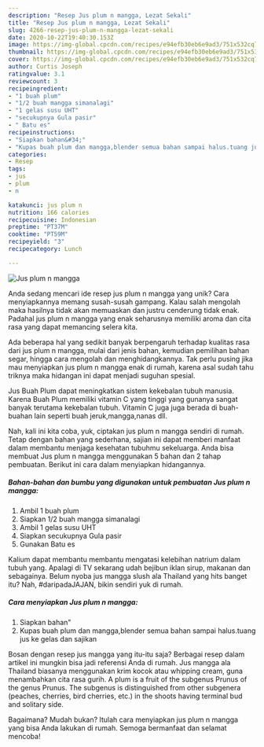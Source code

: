 ```yaml
---
description: "Resep Jus plum n mangga, Lezat Sekali"
title: "Resep Jus plum n mangga, Lezat Sekali"
slug: 4266-resep-jus-plum-n-mangga-lezat-sekali
date: 2020-10-22T19:40:30.153Z
image: https://img-global.cpcdn.com/recipes/e94efb30eb6e9ad3/751x532cq70/jus-plum-n-mangga-foto-resep-utama.jpg
thumbnail: https://img-global.cpcdn.com/recipes/e94efb30eb6e9ad3/751x532cq70/jus-plum-n-mangga-foto-resep-utama.jpg
cover: https://img-global.cpcdn.com/recipes/e94efb30eb6e9ad3/751x532cq70/jus-plum-n-mangga-foto-resep-utama.jpg
author: Curtis Joseph
ratingvalue: 3.1
reviewcount: 3
recipeingredient:
- "1 buah plum"
- "1/2 buah mangga simanalagi"
- "1 gelas susu UHT"
- "secukupnya Gula pasir"
- " Batu es"
recipeinstructions:
- "Siapkan bahan&#34;"
- "Kupas buah plum dan mangga,blender semua bahan sampai halus.tuang jus ke gelas dan sajikan"
categories:
- Resep
tags:
- jus
- plum
- n

katakunci: jus plum n 
nutrition: 166 calories
recipecuisine: Indonesian
preptime: "PT37M"
cooktime: "PT59M"
recipeyield: "3"
recipecategory: Lunch

---
```



![Jus plum n mangga](https://img-global.cpcdn.com/recipes/e94efb30eb6e9ad3/751x532cq70/jus-plum-n-mangga-foto-resep-utama.jpg)

Anda sedang mencari ide resep jus plum n mangga yang unik? Cara menyiapkannya memang susah-susah gampang. Kalau salah mengolah maka hasilnya tidak akan memuaskan dan justru cenderung tidak enak. Padahal jus plum n mangga yang enak seharusnya memiliki aroma dan cita rasa yang dapat memancing selera kita.

Ada beberapa hal yang sedikit banyak berpengaruh terhadap kualitas rasa dari jus plum n mangga, mulai dari jenis bahan, kemudian pemilihan bahan segar, hingga cara mengolah dan menghidangkannya. Tak perlu pusing jika mau menyiapkan jus plum n mangga enak di rumah, karena asal sudah tahu triknya maka hidangan ini dapat menjadi suguhan spesial.

Jus Buah Plum dapat meningkatkan sistem kekebalan tubuh manusia. Karena Buah Plum memiliki vitamin C yang tinggi yang gunanya sangat banyak terutama kekebalan tubuh. Vitamin C juga juga berada di buah-buahan lain seperti buah jeruk,mangga,nanas dll.


Nah, kali ini kita coba, yuk, ciptakan jus plum n mangga sendiri di rumah. Tetap dengan bahan yang sederhana, sajian ini dapat memberi manfaat dalam membantu menjaga kesehatan tubuhmu sekeluarga. Anda bisa membuat Jus plum n mangga menggunakan 5 bahan dan 2 tahap pembuatan. Berikut ini cara dalam menyiapkan hidangannya.

<!--inarticleads1-->

##### Bahan-bahan dan bumbu yang digunakan untuk pembuatan Jus plum n mangga:

1. Ambil 1 buah plum
1. Siapkan 1/2 buah mangga simanalagi
1. Ambil 1 gelas susu UHT
1. Siapkan secukupnya Gula pasir
1. Gunakan  Batu es


Kalium dapat membantu membantu mengatasi kelebihan natrium dalam tubuh yang. Apalagi di TV sekarang udah bejibun iklan sirup, makanan dan sebagainya. Belum nyoba jus mangga slush ala Thailand yang hits banget itu? Nah, #daripadaJAJAN, bikin sendiri yuk di rumah. 

<!--inarticleads2-->

##### Cara menyiapkan Jus plum n mangga:

1. Siapkan bahan&#34;
1. Kupas buah plum dan mangga,blender semua bahan sampai halus.tuang jus ke gelas dan sajikan


Bosan dengan resep jus mangga yang itu-itu saja? Berbagai resep dalam artikel ini mungkin bisa jadi referensi Anda di rumah. Jus mangga ala Thailand biasanya menggunakan krim kocok atau whipping cream, guna menambahkan cita rasa gurih. A plum is a fruit of the subgenus Prunus of the genus Prunus. The subgenus is distinguished from other subgenera (peaches, cherries, bird cherries, etc.) in the shoots having terminal bud and solitary side. 

Bagaimana? Mudah bukan? Itulah cara menyiapkan jus plum n mangga yang bisa Anda lakukan di rumah. Semoga bermanfaat dan selamat mencoba!
